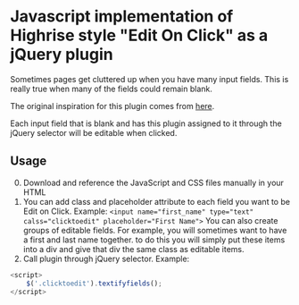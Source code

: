 # Javascript implementation of Highrise style "Edit On Click" as a jQuery plugin

Sometimes pages get cluttered up when you have many input fields. This is really true when many of the fields could remain blank.

The original inspiration for this plugin comes from [here](http://37signals.com/designexplore/Highrise_Edit_Contacts).

Each input field that is blank and has this plugin assigned to it through the jQuery selector will be editable when clicked.

## Usage
0. Download and reference the JavaScript and CSS files manually in your HTML
1. You can add class and placeholder attribute to each field you want to be Edit on Click. Example: `<input name="first_name" type="text" calss="clicktoedit" placeholder="First Name">`
	You can also create groups of editable fields. For example, you will sometimes want to have a first and last name together.
  to do this you will simply put these items into a div and give that div the same class as editable items.
2. Call plugin through jQuery selector. Example:
```javascript
<script>
	$('.clicktoedit').textifyfields();
</script>
```
